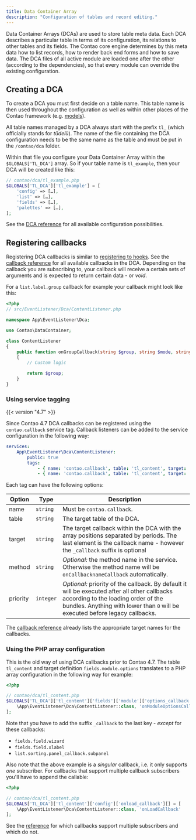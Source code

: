 ```yaml
---
title: Data Container Array
description: "Configuration of tables and record editing."
---
```


Data Container Arrays (DCAs) are used to store table meta data. Each DCA
describes a particular table in terms of its configuration, its relations to
other tables and its fields. The Contao core engine determines by this meta data
how to list records, how to render back end forms and how to save data. The DCA
files of all active module are loaded one after the other (according to the
dependencies), so that every module can override the existing configuration.


## Creating a DCA

To create a DCA you must first decide on a table name. This table name is then used
throughout the configuration as well as within other places of the Contao framework
(e.g. [models][3]).

All table names managed by a DCA always start with the prefix `tl_` (which officially
stands for _tüdelü_). The name of the file containing the DCA configuration needs
to be the same name as the table and must be put in the `/contao/dca` folder. 

Within that file you configure your Data Container Array within the `$GLOBALS['TL_DCA']`
array. So if your table name is `tl_example`, then your DCA will be created
like this:

```php
// contao/dca/tl_example.php
$GLOBALS['TL_DCA']['tl_example'] = [
    'config' => […],
    'list' => […],
    'fields' => […],
    'palettes' => […],
];
```

See the [DCA reference][4] for all available configuration possibilities.


## Registering callbacks

Registering DCA callbacks is similar to [registering to hooks][1]. See the 
[callback reference][2] for all available callbacks in the DCA. Depending on the
callback you are subscribing to, your callback will receive a certain sets of
arguments and is expected to return certain data - or _void_.

For a `list.label.group` callback for example your callback might look like
this:

```php
<?php
// src/EventListener/Dca/ContentListener.php

namespace App\EventListener\Dca;

use Contao\DataContainer;

class ContentListener
{
    public function onGroupCallback(string $group, string $mode, string $field, array $record, DataContainer $dc): string
    {
        // Custom logic

        return $group;
    }
}
```


### Using service tagging

{{< version "4.7" >}}

Since Contao 4.7 DCA callbacks can be registered using the `contao.callback` service tag.
Callback listeners can be added to the service configuration in the following way:

```yml
services:
    App\EventListener\Dca\ContentListener:
        public: true
        tags:
            - { name: 'contao.callback', table: 'tl_content', target: 'config.onload', priority: -1 }
            - { name: 'contao.callback', table: 'tl_content', target: 'fields.module.options' }
```

Each tag can have the following options:

| Option   | Type      | Description                                                                                                           |
| -------- | --------- | --------------------------------------------------------------------------------------------------------------------- |
| name     | `string`  | Must be `contao.callback`.                                                                                            |
| table    | `string`  | The target table of the DCA.                                                                                          |
| target   | `string`  | The target callback within the DCA with the array positions separated by periods. The last element is the callback name - however the `_callback` suffix is optional |
| method   | `string`  | _Optional:_ the method name in the service. Otherwise the method name will be `onCallbacknameCallback` automatically. |
| priority | `integer` | _Optional:_ priority of the callback. By default it will be executed after all other callbacks according to the loading order of the bundles. Anything with lower than `0` will be executed before legacy callbacks. |

The [callback reference][2] already lists the appropriate target names for the callbacks.


### Using the PHP array configuration

This is the old way of using DCA callbacks prior to Contao 4.7. The table
`tl_content` and target definition `fields.module.options` translates to a PHP
array configuration in the following way for example:

```php
<?php

// contao/dca/tl_content.php
$GLOBALS['TL_DCA']['tl_content']['fields']['module']['options_callback'] = [
    \App\EventListener\Dca\ContentListener::class, 'onModuleOptionsCallback'
];
```

Note that you have to add the suffix `_callback` to the last key - _except_ for
these callbacks:

* `fields.field.wizard`
* `fields.field.xlabel`
* `list.sorting.panel_callback.subpanel`

Also note that the above example is a _singular_ callback, i.e. it only
supports _one_ subscriber. For callbacks that support multiple callback
subscribers you'll have to append the callable:

```php
<?php

// contao/dca/tl_content.php
$GLOBALS['TL_DCA']['tl_content']['config']['onload_callback'][] = [
    \App\EventListener\Dca\ContentListener::class, 'onLoadCallback'
];
```

See the [reference][2] for which callbacks support multiple subscribers and
which do not.


[1]: ../hooks/
[2]: ../../reference/dca/callbacks/
[3]: ../models/
[4]: ../../reference/dca/

